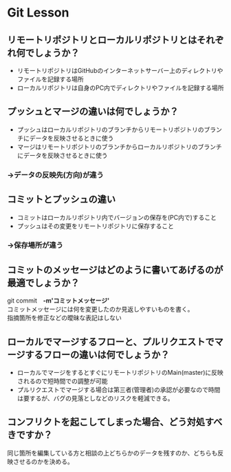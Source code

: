 # Git Lesson

## リモートリポジトリとローカルリポジトリとはそれぞれ何でしょうか？
-  リモートリポジトリはGitHubのインターネットサーバー上のディレクトリやファイルを記録する場所  
-  ローカルリポジトリは自身のPC内でディレクトリやファイルを記録する場所  


## プッシュとマージの違いは何でしょうか？
- プッシュはローカルリポジトリのブランチからリモートリポジトリのブランチにデータを反映させるときに使う
-  マージはリモートリポジトリのブランチからローカルリポジトリのブランチにデータを反映させるときに使う  
### →データの反映先(方向)が違う


## コミットとプッシュの違い
-  コミットはローカルリポジトリ内でバージョンの保存を(PC内で)すること
-  プッシュはその変更をリモートリポジトリに保存すること  
### →保存場所が違う


## コミットのメッセージはどのように書いてあげるのが最適でしょうか？
git commit　**-m'コミットメッセージ'**  
コミットメッセージには何を変更したのか見返しやすいものを書く。  
指摘箇所を修正などの曖昧な表記はしない


## ローカルでマージするフローと、プルリクエストでマージするフローの違いは何でしょうか？
-  ローカルでマージをするとすぐにリモートリポジトリのMain(master)に反映されるので短時間での調整が可能
-  プルリクエストでマージする場合は第三者(管理者)の承認が必要なので時間は要するが、バグの見落としなどのリスクを軽減できる。


## コンフリクトを起こしてしまった場合、どう対処すべきですか？
同じ箇所を編集している方と相談の上どちらかのデータを残すのか、どちらも反映させるのかを決める。